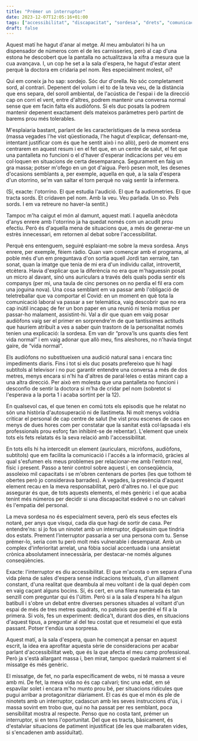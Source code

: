 ```yaml
---
title: "Prémer un interruptor"
date: 2023-12-07T12:05:16+01:00
tags: ["accessibilitat", "discapacitat", "sordesa", "drets", "comunicació", "equitat"]
draft: false
---
```


Aquest matí he hagut d'anar al metge. Al meu ambulatori hi ha un dispensador de números com el de les carnisseries, però al cap d'una estona he descobert que la pantalla no actualitzava la xifra a mesura que la cua avançava. I, un cop he set a la sala d'espera, he hagut d'estar atent perquè la doctora em cridaria pel nom. Res especialment molest, oi?

Qui em coneix ja ho sap: sordejo. Sóc dur d'orella. No sóc completament sord, al contrari. Depenent del volum i el to de la teva veu, de la distància que ens separa, del soroll ambiental, de l'acústica de l'espai i de la direcció cap on corri el vent, entre d'altres, podrem mantenir una conversa normal sense que em facin falta els audiòfons. Si els duc posats la podrem mantenir depenent exactament dels mateixos paràmetres però partint de barems prou més tolerables.

M'esplaiaria bastant, parlant de les característiques de la meva sordesa (massa vegades l'he vist qüestionada, l'he hagut d'explicar, defensant-me, intentant justificar com és que he sentit això i no allò), però de moment ens centrarem en aquest resum i en el fet que, en un centre de salut, el fet que una pantalleta no funcioni o el d'haver d'esperar indicacions per veu em col·loquen en situacions de certa desemparança. Segurament en faig un gra massa; potser m'ofego en un got d'aigua. Però pesen molt, les desenes d'ocasions semblants a, per exemple, aquella en què, a la sala d'espera d'un otorrino, se'm van saltar el torn perquè no vaig sentir la infermera.

(Sí, exacte: l'otorrino. El que estudia l'audició. El que fa audiometries. El que tracta sords. Et cridaven pel nom. Amb la veu. Veu parlada. Un so. Pels sords. I em va retreure no haver-la sentit.)

Tampoc m'ha caigut el món al damunt, aquest matí. I aquella anècdota d'anys enrere amb l'otorrino ja ha quedat només com un acudit prou efectiu. Però és d'aquella mena de situacions que, a més de generar-me un estrès innecessari, em retornen al debat sobre l'accessibilitat.

Perquè ens entenguem, seguiré esplaiant-me sobre la meva sordesa. Anys enrere, per exemple, fèiem ràdio. Quan vam començar amb el programa, al poble més d'un em preguntava d'on sortia aquell Jordi tan xerraire, tan sonat, quan la imatge que tenia de mi era d'un individu callat, introvertit, etcètera. Havia d'explicar que la diferència no era que m'haguessin posat un micro al davant, sinó uns auriculars a través dels quals podia sentir els companys (per mi, una taula de cinc persones on no perdia el fil era com una joguina nova). Una cosa semblant em va passar amb l'obligació de teletreballar que va comportar el Covid: en un moment en què tota la comunicació laboral va passar a ser telemàtica, vaig descobrir que no era cap inútil incapaç de fer un bon paper en una reunió ni tenia motius per passar-ho malament, assistint-hi. Val a dir que quan em vaig posar audiòfons vaig ser el primer en sorprendre'm de que tantíssimes actituds que hauríem atribuït a ves a saber quin trastorn de la personalitat només tenien una explicació: la sordesa. Em van dir “prova'ls uns quants dies fent vida normal” i em vaig adonar que allò meu, fins aleshores, no n'havia tingut gaire, de “vida normal”.

Els audiòfons no substitueixen una audició natural sana i encara tinc impediments diaris. Fins i tot si els duc posats prefereixo que hi hagi subtítols al televisor i no puc garantir entendre una conversa a més de dos metres, menys encara si n'hi ha d'altres de paral·leles o estàs mirant cap a una altra direcció. Per això em molesta que una pantalleta no funcioni i desconfio de sentir la doctora si m'ha de cridar pel nom (sobretot si l'esperava a la porta 1 i acaba sortint per la 12).

En qualsevol cas, el que tenen en comú tots els episodis que he relatat no són una història d'autosuperació ni de llastimeta. Ni molt menys voldria criticar el personal de cap centre de salut (he vist prou escenes de caos en menys de dues hores com per constatar que la sanitat està col·lapsada i els professionals prou esforç fan inhibint-se de rebentar). L'element que uneix tots els fets relatats és la seva relació amb l'accessibilitat.

En tots ells hi ha intercedit un element (auriculars, micròfons, audiòfons, subtítols) que em facilita la comunicació i l'accés a la informació, gràcies al qual s'esfumen els meus problemes per relacionar-me amb l'entorn real, físic i present. Passo a tenir control sobre aquest i, en conseqüència, assoleixo mil capacitats i se m'obren centenars de portes (les que tothom té obertes però jo considerava barrades). A vegades, la presència d'aquest element recau en la meva responsabilitat, però d'altres no. I el que puc assegurar és que, de tots aquests elements, el més genèric i el que acaba tenint més números per decidir si una discapacitat esdevé o no un calvari és l'empatia del personal.

La meva sordesa no és especialment severa, però els seus efectes els notaré, per anys que visqui, cada dia que hagi de sortir de casa. Per entendre'ns: si jo fos un ninotet amb un interruptor, diguéssim que tindria dos estats. Prement l'interruptor passaria a ser una persona com tu. Sense prémer-lo, seria com tu però molt més vulnerable i desemparat. Amb un complex d'inferioritat arrelat, una fòbia social accentuada i una ansietat crònica absolutament innecessària, per destacar-ne només algunes conseqüències.

Exacte: l'interruptor es diu accessibilitat. El que m'acosta o em separa d'una vida plena de sales d'espera sense indicacions textuals, d'un aïllament constant, d'una realitat que deambula al meu voltant i de la qual depèn com en vaig caçant alguns bocins. Sí, és cert, en una filera numerada és tan senzill com preguntar qui és l'últim. Però si a la sala d'espera hi ha algun batibull i s'obre un debat entre diverses persones situades al voltant d'un espai de més de tres metres quadrats, no pateixis que perdré el fil a la primera. Si vols, fes un experiment: dedica't, durant dos dies, en situacions d'aquest tipus, a preguntar al del teu costat que et resumeixi el que està passant. Potser t'endús una sorpresa.

Aquest matí, a la sala d'espera, quan he començat a pensar en aquest escrit, la idea era aprofitar aquesta sèrie de consideracions per acabar parlant d'accessibilitat web, que és la que afecta el meu camp professional. Però ja s'està allargant massa i, ben mirat, tampoc quedarà malament si el missatge és més genèric.

El missatge, de fet, no parla específicament de webs, ni té massa a veure amb mi. De fet, la meva vida no és cap calvari; tinc una edat, em sé espavilar solet i encara m'ho munto prou bé, per situacions ridícules que pugui arribar a protagonitzar diàriament. El cas és que el món és ple de ninotets amb un interruptor, cadascun amb les seves instruccions d'ús, i massa sovint em trobo que, qui no ha passat per res semblant, poca sensibilitat mostra al respecte. Penso que no costa tant, prémer un interruptor, si en tens l'oportunitat. Del que es tracta, bàsicament, és d'estalviar situacions de patiment injustificat (de les que malbaraten vides, si s'encadenen amb assiduïtat).
